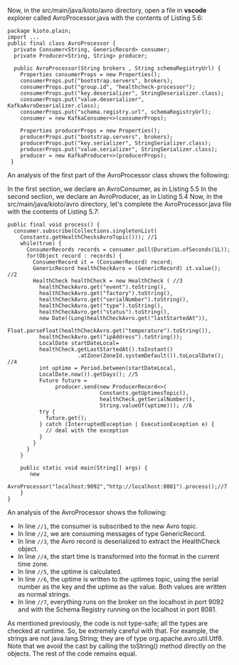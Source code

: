 Now, in the src/main/java/kioto/avro directory, open a file in **vscode** explorer called AvroProcessor.java with the contents of Listing 5.6:

```
package kioto.plain;
import ...
public final class AvroProcessor {
  private Consumer<String, GenericRecord> consumer;
  private Producer<String, String> producer;

  public AvroProcessor(String brokers , String schemaRegistryUrl) {
    Properties consumerProps = new Properties();
    consumerProps.put("bootstrap.servers", brokers);
    consumerProps.put("group.id", "healthcheck-processor");
    consumerProps.put("key.deserializer", StringDeserializer.class);
    consumerProps.put("value.deserializer", KafkaAvroDeserializer.class);
    consumerProps.put("schema.registry.url", schemaRegistryUrl);
    consumer = new KafkaConsumer<>(consumerProps);

    Properties producerProps = new Properties();
    producerProps.put("bootstrap.servers", brokers);
    producerProps.put("key.serializer", StringSerializer.class);
    producerProps.put("value.serializer", StringSerializer.class);
    producer = new KafkaProducer<>(producerProps);
 }
```

An analysis of the first part of the AvroProcessor class shows the following:

In the first section, we declare an AvroConsumer, as in Listing 5.5
In the second section, we declare an AvroProducer, as in Listing 5.4
Now, in the src/main/java/kioto/avro directory, let's complete the AvroProcessor.java file with the contents of Listing 5.7:

```
public final void process() {
  consumer.subscribe(Collections.singletonList(
    Constants.getHealthChecksAvroTopic())); //1
    while(true) {
      ConsumerRecords records = consumer.poll(Duration.ofSeconds(1L));
      for(Object record : records) {
        ConsumerRecord it = (ConsumerRecord) record;
        GenericRecord healthCheckAvro = (GenericRecord) it.value(); //2
        HealthCheck healthCheck = new HealthCheck ( //3
          healthCheckAvro.get("event").toString(),
          healthCheckAvro.get("factory").toString(),
          healthCheckAvro.get("serialNumber").toString(),
          healthCheckAvro.get("type").toString(),
          healthCheckAvro.get("status").toString(),
          new Date((Long)healthCheckAvro.get("lastStartedAt")),
          Float.parseFloat(healthCheckAvro.get("temperature").toString()),
          healthCheckAvro.get("ipAddress").toString());
          LocalDate startDateLocal= 
          healthCheck.getLastStartedAt().toInstant()
                      .atZone(ZoneId.systemDefault()).toLocalDate(); //4
          int uptime = Period.between(startDateLocal,     
          LocalDate.now()).getDays(); //5
          Future future =
               producer.send(new ProducerRecord<>(
                             Constants.getUptimesTopic(),
                             healthCheck.getSerialNumber(),
                             String.valueOf(uptime))); //6
          try {
            future.get();
          } catch (InterruptedException | ExecutionException e) {
            // deal with the exception
          }
        }
      }
    }

    public static void main(String[] args) {
       new      
  AvroProcessor("localhost:9092","http://localhost:8081").process();//7
    }
}
```

An analysis of the AvroProcessor shows the following:

- In line `//1`, the consumer is subscribed to the new Avro topic.
- In line `//2`, we are consuming messages of type GenericRecord.
- In line `//3`, the Avro record is deserialized to extract the HealthCheck object.
- In line `//4`, the start time is transformed into the format in the current time zone.
- In line `//5`, the uptime is calculated.
- In line `//6`, the uptime is written to the uptimes topic, using the serial number as the key and the uptime as the value. Both values are written as normal strings.
- In line `//7`, everything runs on the broker on the localhost in port 9092 and with the Schema Registry running on the localhost in port 8081.
 

As mentioned previously, the code is not type-safe; all the types are checked at runtime. So, be extremely careful with that. For example, the strings are not java.lang.String; they are of type org.apache.avro.util.Utf8. Note that we avoid the cast by calling the toString() method directly on the objects. The rest of the code remains equal.
